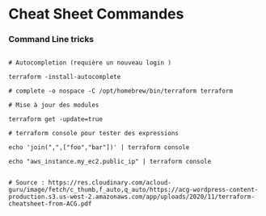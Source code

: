 

# Cheat Sheet Commandes

### Command Line tricks


~~~~~~~~~~~~~~~~~~~~~~~~~~~~~~~~~~~~~~~~~~ {.zsh}

# Autocompletion (requière un nouveau login )

terraform -install-autocomplete

# complete -o nospace -C /opt/homebrew/bin/terraform terraform

# Mise à jour des modules 

terraform get -update=true

# terraform console pour tester des expressions

echo 'join(",",["foo","bar"])' | terraform console

echo "aws_instance.my_ec2.public_ip" | terraform console 


# Source : https://res.cloudinary.com/acloud-guru/image/fetch/c_thumb,f_auto,q_auto/https://acg-wordpress-content-production.s3.us-west-2.amazonaws.com/app/uploads/2020/11/terraform-cheatsheet-from-ACG.pdf

~~~~~~~~~~~~~~~~~~~~~~~~~~~~~~~~~~~~~~~~~~

